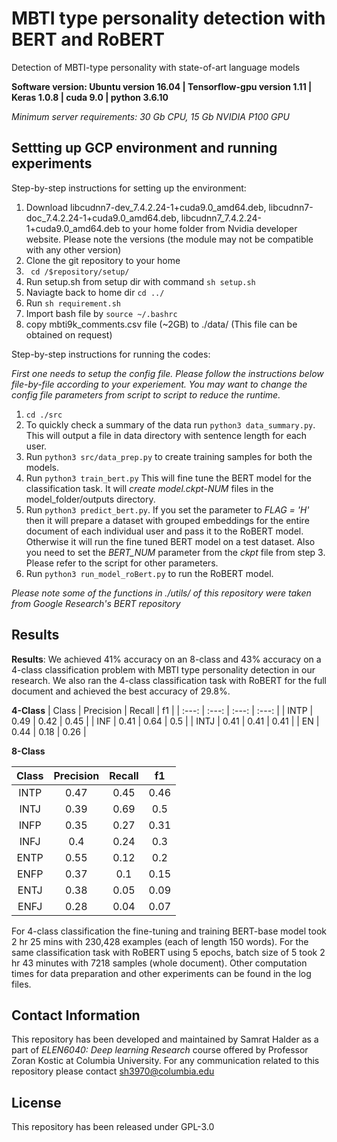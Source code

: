 # MBTI type personality detection with BERT and RoBERT
Detection of MBTI-type personality with state-of-art language models

**Software version: Ubuntu version 16.04 | Tensorflow-gpu version 1.11 | Keras 1.0.8 | cuda 9.0 | python 3.6.10**

*Minimum server requirements: 30 Gb CPU, 15 Gb NVIDIA P100 GPU*

## Settting up GCP environment and running experiments

Step-by-step instructions for setting up the environment:
1. Download libcudnn7-dev_7.4.2.24-1+cuda9.0_amd64.deb, libcudnn7-doc_7.4.2.24-1+cuda9.0_amd64.deb, libcudnn7_7.4.2.24-1+cuda9.0_amd64.deb to your home folder from Nvidia developer website. Please note the versions (the module may not be compatible with any other version)
2. Clone the git repository to your home
3. ``` cd /$repository/setup/```
4. Run setup.sh from setup dir with command ```sh setup.sh ```
5. Naviagte back to home dir ```cd ../``` 
6. Run ```sh requirement.sh```
7. Import bash file by ```source ~/.bashrc```
8. copy mbti9k_comments.csv file (~2GB) to ./data/ (This file can be obtained on request)



Step-by-step instructions for running the codes:

*First one needs to setup the config file. Please follow the instructions below file-by-file according to your experiement. You may want to change the config file parameters from script to script to reduce the runtime.*

1. ```cd ./src``` 
2. To quickly check a summary of the data run ```python3 data_summary.py```. This will output a file in data directory with sentence length for each user. 
2. Run ```python3 src/data_prep.py``` to create training samples for both the models. 
3. Run ```python3 train_bert.py``` This will fine tune the BERT model for the classification task. It will *create model.ckpt-NUM* files in the model_folder/outputs directory. 
4. Run ```python3 predict_bert.py```. If you set the parameter to *FLAG = 'H'* then it will prepare a dataset with grouped embeddings for the entire document of each individual user and pass it to the RoBERT model. Otherwise it will run the fine tuned BERT model on a test dataset. Also you need to set the *BERT_NUM* parameter from the *ckpt* file from step 3. Please refer to the script for other parameters. 
5. Run ```python3 run_model_roBert.py``` to run the RoBERT model.

*Please note some of the functions in ./utils/ of this repository were taken from Google Research's BERT repository*

## Results

**Results**: We achieved 41% accuracy on an 8-class and 43% accuracy on a 4-class classification problem with MBTI type personality detection in our research. We also ran the 4-class classification task with RoBERT for the full document and achieved the best accuracy of 29.8%.

**4-Class**
| Class | Precision	| Recall	| f1 |
| :---: | :---: | :---: | :---: |
| INTP	| 0.49	| 0.42	| 0.45 |
| INF	| 0.41	| 0.64	| 0.5 |
| INTJ |	0.41 |	0.41 |	0.41 |
| EN	| 0.44	| 0.18	| 0.26 |

**8-Class**

| Class | Precision	| Recall	| f1 |
| :---: | :---: | :---: | :---: |
| INTP | 0.47	| 0.45 | 0.46 |
| INTJ | 0.39 |	0.69 | 	0.5 |
| INFP | 0.35 |	0.27 |	0.31 |
| INFJ | 0.4 | 0.24 |	0.3 |
| ENTP | 0.55 |	0.12 | 0.2 |
| ENFP | 0.37 |	0.1 |	0.15 |
| ENTJ | 0.38 |	0.05 | 0.09 |
| ENFJ | 0.28 |	0.04 | 0.07 |

For 4-class classification the fine-tuning and training BERT-base model took 2 hr 25 mins with 230,428 examples (each of length 150 words). For the same classification task with RoBERT using 5 epochs, batch size of 5 took 2 hr 43 minutes with 7218 samples (whole document). Other computation times for data preparation and other experiments can be found in the log files.

## Contact Information

This repository has been developed and maintained by Samrat Halder as a part of *ELEN6040: Deep learning Research* course offered by Professor Zoran Kostic at Columbia University. For any communication related to this repository please contact sh3970@columbia.edu

## License

This repository has been released under GPL-3.0
